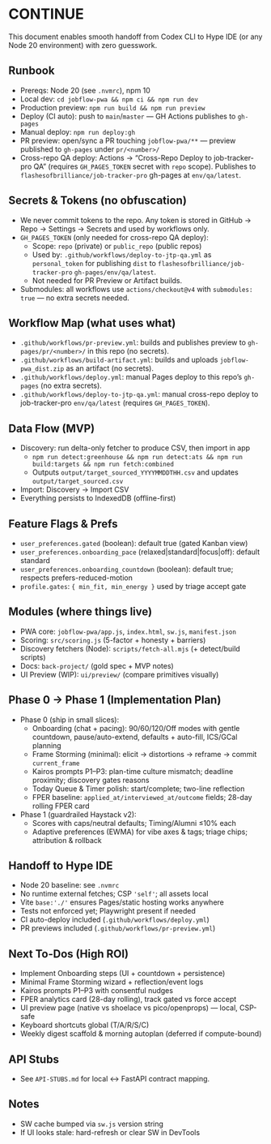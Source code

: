 # CONTINUE

This document enables smooth handoff from Codex CLI to Hype IDE (or any Node 20 environment) with zero guesswork.

## Runbook
- Prereqs: Node 20 (see `.nvmrc`), npm 10
- Local dev: `cd jobflow-pwa && npm ci && npm run dev`
- Production preview: `npm run build && npm run preview`
- Deploy (CI auto): push to `main`/`master` — GH Actions publishes to `gh-pages`
- Manual deploy: `npm run deploy:gh`
- PR preview: open/sync a PR touching `jobflow-pwa/**` — preview published to `gh-pages` under `pr/<number>/`
- Cross-repo QA deploy: Actions → “Cross-Repo Deploy to job-tracker-pro QA” (requires `GH_PAGES_TOKEN` secret with `repo` scope). Publishes to `flashesofbrilliance/job-tracker-pro` gh-pages at `env/qa/latest`.

## Secrets & Tokens (no obfuscation)
- We never commit tokens to the repo. Any token is stored in GitHub → Repo → Settings → Secrets and used by workflows only.
- `GH_PAGES_TOKEN` (only needed for cross-repo QA deploy):
  - Scope: `repo` (private) or `public_repo` (public repos)
  - Used by: `.github/workflows/deploy-to-jtp-qa.yml` as `personal_token` for publishing `dist` to `flashesofbrilliance/job-tracker-pro` `gh-pages/env/qa/latest`.
  - Not needed for PR Preview or Artifact builds.
- Submodules: all workflows use `actions/checkout@v4` with `submodules: true` — no extra secrets needed.

## Workflow Map (what uses what)
- `.github/workflows/pr-preview.yml`: builds and publishes preview to `gh-pages/pr/<number>/` in this repo (no secrets).
- `.github/workflows/build-artifact.yml`: builds and uploads `jobflow-pwa_dist.zip` as an artifact (no secrets).
- `.github/workflows/deploy.yml`: manual Pages deploy to this repo’s `gh-pages` (no extra secrets).
- `.github/workflows/deploy-to-jtp-qa.yml`: manual cross-repo deploy to job-tracker-pro `env/qa/latest` (requires `GH_PAGES_TOKEN`).

## Data Flow (MVP)
- Discovery: run delta-only fetcher to produce CSV, then import in app
  - `npm run detect:greenhouse && npm run detect:ats && npm run build:targets && npm run fetch:combined`
  - Outputs `output/target_sourced_YYYYMMDDTHH.csv` and updates `output/target_sourced.csv`
- Import: Discovery → Import CSV
- Everything persists to IndexedDB (offline-first)

## Feature Flags & Prefs
- `user_preferences.gated` (boolean): default true (gated Kanban view)
- `user_preferences.onboarding_pace` (relaxed|standard|focus|off): default standard
- `user_preferences.onboarding_countdown` (boolean): default true; respects prefers-reduced-motion
- `profile.gates`: `{ min_fit, min_energy }` used by triage accept gate

## Modules (where things live)
- PWA core: `jobflow-pwa/app.js`, `index.html`, `sw.js`, `manifest.json`
- Scoring: `src/scoring.js` (5-factor + honesty + barriers)
- Discovery fetchers (Node): `scripts/fetch-all.mjs` (+ detect/build scripts)
- Docs: `back-project/` (gold spec + MVP notes)
- UI Preview (WIP): `ui/preview/` (compare primitives visually)

## Phase 0 → Phase 1 (Implementation Plan)
- Phase 0 (ship in small slices):
  - Onboarding (chat + pacing): 90/60/120/Off modes with gentle countdown, pause/auto-extend, defaults + auto-fill, ICS/GCal planning
  - Frame Storming (minimal): elicit → distortions → reframe → commit `current_frame`
  - Kairos prompts P1–P3: plan-time culture mismatch; deadline proximity; discovery gates reasons
  - Today Queue & Timer polish: start/complete; two-line reflection
  - FPER baseline: `applied_at/interviewed_at/outcome` fields; 28-day rolling FPER card
- Phase 1 (guardrailed Haystack v2):
  - Scores with caps/neutral defaults; Timing/Alumni ≤10% each
  - Adaptive preferences (EWMA) for vibe axes & tags; triage chips; attribution & rollback

## Handoff to Hype IDE
- Node 20 baseline: see `.nvmrc`
- No runtime external fetches; CSP `'self'`; all assets local
- Vite `base:'./'` ensures Pages/static hosting works anywhere
- Tests not enforced yet; Playwright present if needed
- CI auto-deploy included (`.github/workflows/deploy.yml`)
 - PR previews included (`.github/workflows/pr-preview.yml`)

## Next To-Dos (High ROI)
- Implement Onboarding steps (UI + countdown + persistence)
- Minimal Frame Storming wizard + reflection/event logs
- Kairos prompts P1–P3 with consentful nudges
- FPER analytics card (28-day rolling), track gated vs force accept
- UI preview page (native vs shoelace vs pico/openprops) — local, CSP-safe
- Keyboard shortcuts global (T/A/R/S/C)
- Weekly digest scaffold & morning autoplan (deferred if compute-bound)

## API Stubs
- See `API-STUBS.md` for local ↔ FastAPI contract mapping.

## Notes
- SW cache bumped via `sw.js` version string
- If UI looks stale: hard-refresh or clear SW in DevTools
